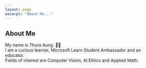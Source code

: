 ```yaml
---
layout: page
excerpt: "About Me..."
---
```

## About Me

My name is Thura Aung. 👨‍💻 <br />
I am a curious learner, Microsoft Learn Student Ambassador and an educator. <br />
Fields of interest are Computer Vision, AI Ethics and Applied Math.
